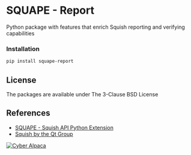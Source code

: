# SQUAPE - Report
Python package with features that enrich Squish reporting and verifying capabilities

### Installation
```sh
pip install squape-report
```

## License
The packages are available under The 3-Clause BSD License

## References
- [SQUAPE - Squish API Python Extension](https://github.com/CyberAlpaca/squish-api-python-extension)
- [Squish by the Qt Group](https://www.qt.io/product/quality-assurance/squish)  

[![Cyber Alpaca](https://cyberalpaca.com/static/media/cyberalpaca-logo.60f51a65.svg)](https://cyberalpaca.com)
